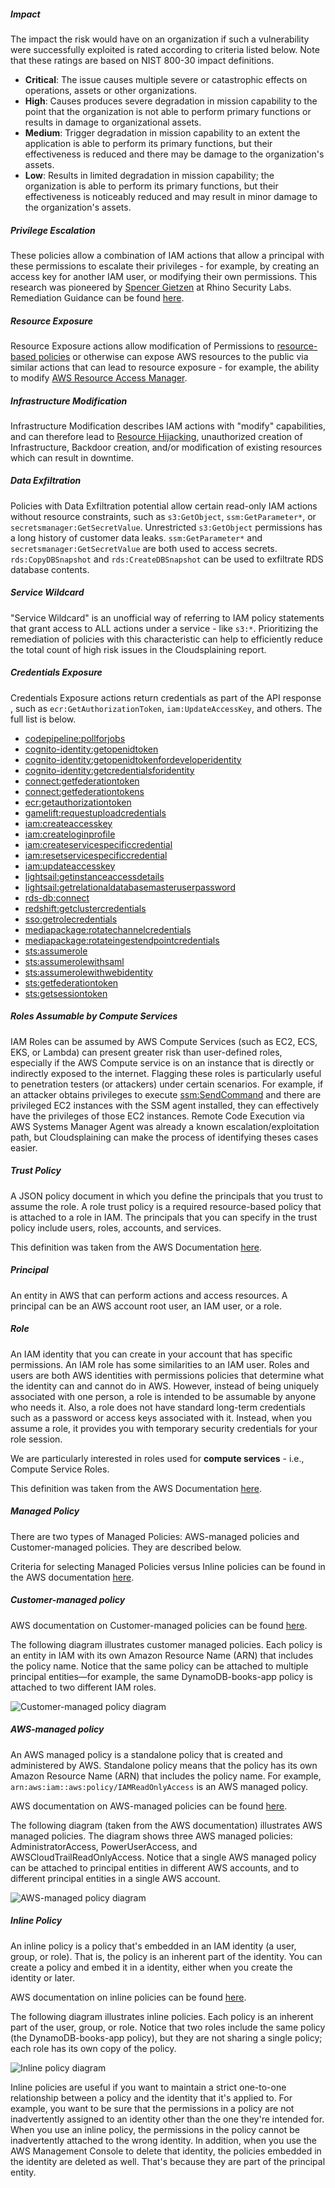 
##### Impact

The impact the risk would have on an organization if such a vulnerability were successfully exploited is rated according to criteria listed below. Note that these ratings are based on NIST 800-30 impact definitions.

* **Critical**: The issue causes multiple severe or catastrophic effects on operations, assets or other organizations.
* **High**: Causes produces severe degradation in mission capability to the point that the organization is not able to perform primary functions or results in damage to organizational assets.
* **Medium**: Trigger degradation in mission capability to an extent the application is able to perform its primary functions, but their effectiveness is reduced and there may be damage to the organization's assets.
* **Low**: Results in limited degradation in mission capability; the organization is able to perform its primary functions, but their effectiveness is noticeably reduced and may result in minor damage to the organization's assets.


##### Privilege Escalation

These policies allow a combination of IAM actions that allow a principal with these permissions to escalate their privileges - for example, by creating an access key for another IAM user, or modifying their own permissions. This research was pioneered by [Spencer Gietzen](https://twitter.com/SpenGietz) at Rhino Security Labs. Remediation Guidance can be found [here](https://rhinosecuritylabs.com/aws/aws-privilege-escalation-methods-mitigation/).


##### Resource Exposure

Resource Exposure actions allow modification of Permissions to [resource-based policies](https://docs.aws.amazon.com/IAM/latest/UserGuide/access_policies_identity-vs-resource.html) or otherwise can expose AWS resources to the public via similar actions that can lead to resource exposure - for example, the ability to modify [AWS Resource Access Manager](https://docs.aws.amazon.com/ram/latest/userguide/what-is.html).


##### Infrastructure Modification

Infrastructure Modification describes IAM actions with "modify" capabilities, and can therefore lead to [Resource Hijacking](https://attack.mitre.org/techniques/T1496/), unauthorized creation of Infrastructure, Backdoor creation, and/or modification of existing resources which can result in downtime.

##### Data Exfiltration

Policies with Data Exfiltration potential allow certain read-only IAM actions without resource constraints, such as `s3:GetObject`, `ssm:GetParameter*`, or `secretsmanager:GetSecretValue`. Unrestricted `s3:GetObject` permissions has a long history of customer data leaks. `ssm:GetParameter*` and `secretsmanager:GetSecretValue` are both used to access secrets. `rds:CopyDBSnapshot` and `rds:CreateDBSnapshot` can be used to exfiltrate RDS database contents.

##### Service Wildcard

"Service Wildcard" is an unofficial way of referring to IAM policy statements that grant access to ALL actions under a service - like `s3:*`. Prioritizing the remediation of policies with this characteristic can help to efficiently reduce the total count of high risk issues in the Cloudsplaining report.

##### Credentials Exposure

Credentials Exposure actions return credentials as part of the API response , such as `ecr:GetAuthorizationToken`, `iam:UpdateAccessKey`, and others. The full list is below.

- [codepipeline:pollforjobs](https://docs.aws.amazon.com/codepipeline/latest/APIReference/API_PollForJobs.html)
- [cognito-identity:getopenidtoken](https://docs.aws.amazon.com/cognitoidentity/latest/APIReference/API_GetOpenIdToken.html)
- [cognito-identity:getopenidtokenfordeveloperidentity](https://docs.aws.amazon.com/cognitoidentity/latest/APIReference/API_GetOpenIdTokenForDeveloperIdentity.html)
- [cognito-identity:getcredentialsforidentity](https://docs.aws.amazon.com/cognitoidentity/latest/APIReference/API_GetCredentialsForIdentity.html)
- [connect:getfederationtoken](https://docs.aws.amazon.com/connect/latest/APIReference/API_GetFederationToken.html)
- [connect:getfederationtokens](https://docs.aws.amazon.com/connect/latest/APIReference/API_GetFederationToken.html)
- [ecr:getauthorizationtoken](https://docs.aws.amazon.com/AmazonECR/latest/APIReference/API_GetAuthorizationToken.html)
- [gamelift:requestuploadcredentials](https://docs.aws.amazon.com/gamelift/latest/apireference/API_RequestUploadCredentials.html)
- [iam:createaccesskey](https://docs.aws.amazon.com/IAM/latest/APIReference/API_CreateAccessKey.html)
- [iam:createloginprofile](https://docs.aws.amazon.com/IAM/latest/APIReference/API_CreateLoginProfile.html)
- [iam:createservicespecificcredential](https://docs.aws.amazon.com/IAM/latest/APIReference/API_CreateServiceSpecificCredential.html)
- [iam:resetservicespecificcredential](https://docs.aws.amazon.com/IAM/latest/APIReference/API_ResetServiceSpecificCredential.html)
- [iam:updateaccesskey](https://docs.aws.amazon.com/IAM/latest/APIReference/API_UpdateAccessKey.html)
- [lightsail:getinstanceaccessdetails](https://docs.aws.amazon.com/lightsail/2016-11-28/api-reference/API_GetInstanceAccessDetails.html)
- [lightsail:getrelationaldatabasemasteruserpassword](https://docs.aws.amazon.com/lightsail/2016-11-28/api-reference/API_GetRelationalDatabaseMasterUserPassword.html)
- [rds-db:connect](https://docs.aws.amazon.com/AmazonRDS/latest/UserGuide/UsingWithRDS.IAMDBAuth.IAMPolicy.html)
- [redshift:getclustercredentials](https://docs.aws.amazon.com/redshift/latest/APIReference/API_GetClusterCredentials.html)
- [sso:getrolecredentials](https://docs.aws.amazon.com/singlesignon/latest/PortalAPIReference/API_GetRoleCredentials.html)
- [mediapackage:rotatechannelcredentials](https://docs.aws.amazon.com/mediapackage/latest/apireference/channels-id-credentials.html)
- [mediapackage:rotateingestendpointcredentials](https://docs.aws.amazon.com/mediapackage/latest/apireference/channels-id-ingest_endpoints-ingest_endpoint_id-credentials.html)
- [sts:assumerole](https://docs.aws.amazon.com/cli/latest/reference/sts/assume-role.html)
- [sts:assumerolewithsaml](https://docs.aws.amazon.com/cli/latest/reference/sts/assume-role-with-saml.html)
- [sts:assumerolewithwebidentity](https://docs.aws.amazon.com/cli/latest/reference/sts/assume-role-with-web-identity.html)
- [sts:getfederationtoken](https://docs.aws.amazon.com/cli/latest/reference/sts/get-federation-token.html)
- [sts:getsessiontoken](https://docs.aws.amazon.com/cli/latest/reference/sts/get-session-token.html)

##### Roles Assumable by Compute Services

IAM Roles can be assumed by AWS Compute Services (such as EC2, ECS, EKS, or Lambda) can present greater risk than user-defined roles, especially if the AWS Compute service is on an instance that is directly or indirectly exposed to the internet. Flagging these roles is particularly useful to penetration testers (or attackers) under certain scenarios. For example, if an attacker obtains privileges to execute [ssm:SendCommand](https://docs.aws.amazon.com/systems-manager/latest/APIReference/API_SendCommand.html) and there are privileged EC2 instances with the SSM agent installed, they can effectively have the privileges of those EC2 instances. Remote Code Execution via AWS Systems Manager Agent was already a known escalation/exploitation path, but Cloudsplaining can make the process of identifying theses cases easier.

##### Trust Policy

A JSON policy document in which you define the principals that you trust to assume the role. A role trust policy is a required resource-based policy that is attached to a role in IAM. The principals that you can specify in the trust policy include users, roles, accounts, and services.

This definition was taken from the AWS Documentation [here](https://docs.aws.amazon.com/IAM/latest/UserGuide/id_roles_terms-and-concepts.html#term_trust-policy).


##### Principal

An entity in AWS that can perform actions and access resources. A principal can be an AWS account root user, an IAM user, or a role.

##### Role

An IAM identity that you can create in your account that has specific permissions. An IAM role has some similarities to an IAM user. Roles and users are both AWS identities with permissions policies that determine what the identity can and cannot do in AWS. However, instead of being uniquely associated with one person, a role is intended to be assumable by anyone who needs it. Also, a role does not have standard long-term credentials such as a password or access keys associated with it. Instead, when you assume a role, it provides you with temporary security credentials for your role session.

We are particularly interested in roles used for **compute services** - i.e., Compute Service Roles.

This definition was taken from the AWS Documentation [here](https://docs.aws.amazon.com/IAM/latest/UserGuide/id_roles_terms-and-concepts.html#iam-term-role).

##### Managed Policy

There are two types of Managed Policies: AWS-managed policies and Customer-managed policies. They are described below.

Criteria for selecting Managed Policies versus Inline policies can be found in the AWS documentation [here](https://docs.aws.amazon.com/IAM/latest/UserGuide/access_policies_managed-vs-inline.html#choosing-managed-or-inline).

##### Customer-managed policy

AWS documentation on Customer-managed policies can be found [here](https://docs.aws.amazon.com/IAM/latest/UserGuide/access_policies_managed-vs-inline.html#customer-managed-policies).

The following diagram illustrates customer managed policies. Each policy is an entity in IAM with its own Amazon Resource Name (ARN) that includes the policy name. Notice that the same policy can be attached to multiple principal entities—for example, the same DynamoDB-books-app policy is attached to two different IAM roles.

![Customer-managed policy diagram](https://docs.aws.amazon.com/IAM/latest/UserGuide/images/policies-customer-managed-policies.diagram.png)

##### AWS-managed policy

An AWS managed policy is a standalone policy that is created and administered by AWS. Standalone policy means that the policy has its own Amazon Resource Name (ARN) that includes the policy name. For example, `arn:aws:iam::aws:policy/IAMReadOnlyAccess` is an AWS managed policy.

AWS documentation on AWS-managed policies can be found [here](https://docs.aws.amazon.com/IAM/latest/UserGuide/access_policies_managed-vs-inline.html#aws-managed-policies).

The following diagram (taken from the AWS documentation) illustrates AWS managed policies. The diagram shows three AWS managed policies: AdministratorAccess, PowerUserAccess, and AWSCloudTrailReadOnlyAccess. Notice that a single AWS managed policy can be attached to principal entities in different AWS accounts, and to different principal entities in a single AWS account.

![AWS-managed policy diagram](https://docs.aws.amazon.com/IAM/latest/UserGuide/images/policies-aws-managed-policies.diagram.png)

##### Inline Policy

An inline policy is a policy that's embedded in an IAM identity (a user, group, or role). That is, the policy is an inherent part of the identity. You can create a policy and embed it in a identity, either when you create the identity or later.

AWS documentation on inline policies can be found [here](https://docs.aws.amazon.com/IAM/latest/UserGuide/access_policies_managed-vs-inline.html#inline-policies).

The following diagram illustrates inline policies. Each policy is an inherent part of the user, group, or role. Notice that two roles include the same policy (the DynamoDB-books-app policy), but they are not sharing a single policy; each role has its own copy of the policy.

![Inline policy diagram](https://docs.aws.amazon.com/IAM/latest/UserGuide/images/policies-inline-policies.diagram.png)

Inline policies are useful if you want to maintain a strict one-to-one relationship between a policy and the identity that it's applied to. For example, you want to be sure that the permissions in a policy are not inadvertently assigned to an identity other than the one they're intended for. When you use an inline policy, the permissions in the policy cannot be inadvertently attached to the wrong identity. In addition, when you use the AWS Management Console to delete that identity, the policies embedded in the identity are deleted as well. That's because they are part of the principal entity.
